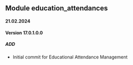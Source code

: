 ## Module education_attendances

#### 21.02.2024
#### Version 17.0.1.0.0
##### ADD
- Initial commit for Educational Attendance Management
